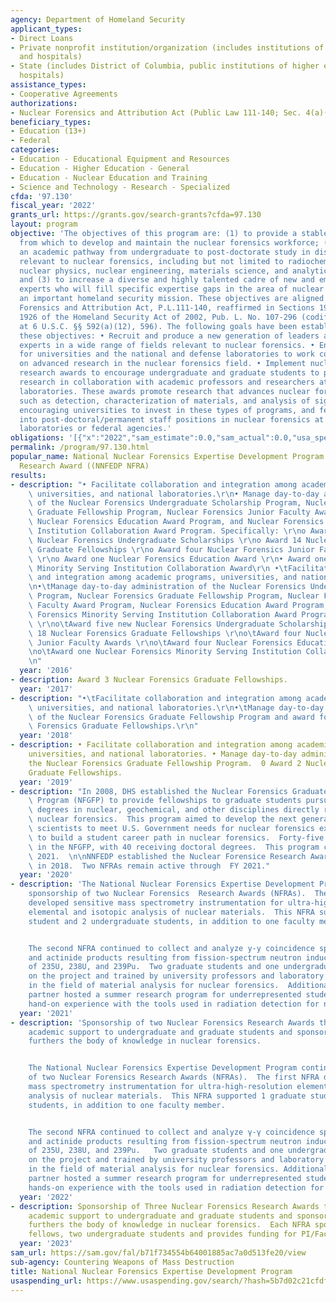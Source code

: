 ```yaml
---
agency: Department of Homeland Security
applicant_types:
- Direct Loans
- Private nonprofit institution/organization (includes institutions of higher education
  and hospitals)
- State (includes District of Columbia, public institutions of higher education and
  hospitals)
assistance_types:
- Cooperative Agreements
authorizations:
- Nuclear Forensics and Attribution Act (Public Law 111-140; Sec. 4(a)(12).
beneficiary_types:
- Education (13+)
- Federal
categories:
- Education - Educational Equipment and Resources
- Education - Higher Education - General
- Education - Nuclear Education and Training
- Science and Technology - Research - Specialized
cfda: '97.130'
fiscal_year: '2022'
grants_url: https://grants.gov/search-grants?cfda=97.130
layout: program
objective: 'The objectives of this program are: (1) to provide a stable foundation
  from which to develop and maintain the nuclear forensics workforce; (2) to provide
  an academic pathway from undergraduate to post-doctorate study in disciplines directly
  relevant to nuclear forensics, including but not limited to radiochemistry, geochemistry,
  nuclear physics, nuclear engineering, materials science, and analytical chemistry;
  and (3) to increase a diverse and highly talented cadre of new and emerging forensics
  experts who will fill specific expertise gaps in the area of nuclear forensics,
  an important homeland security mission. These objectives are aligned with the Nuclear
  Forensics and Attribution Act, P.L.111-140, reaffirmed in Sections 1923(a)(12) and
  1926 of the Homeland Security Act of 2002, Pub. L. No. 107-296 (codified as amended
  at 6 U.S.C. §§ 592(a)(12), 596). The following goals have been established to meet
  these objectives: • Recruit and produce a new generation of leaders and technical
  experts in a wide range of fields relevant to nuclear forensics. • Enhance the ability
  for universities and the national and defense laboratories to work collaboratively
  on advanced research in the nuclear forensics field. • Implement nuclear forensics
  research awards to encourage undergraduate and graduate students to perform forensic-related
  research in collaboration with academic professors and researchers at the national
  laboratories. These awards promote research that advances nuclear forensics methods,
  such as detection, characterization of materials, and analysis of signatures, while
  encouraging universities to invest in these types of programs, and feed students
  into post-doctoral/permanent staff positions in nuclear forensics at the national
  laboratories or federal agencies.'
obligations: '[{"x":"2022","sam_estimate":0.0,"sam_actual":0.0,"usa_spending_actual":0.0},{"x":"2023","sam_estimate":4095000.0,"sam_actual":4095000.0,"usa_spending_actual":1395000.0},{"x":"2024","sam_estimate":1800000.0,"sam_actual":0.0,"usa_spending_actual":-1580.08}]'
permalink: /program/97.130.html
popular_name: National Nuclear Forensics Expertise Development Program Nuclear Forensics
  Research Award ((NNFEDP NFRA)
results:
- description: "• Facilitate collaboration and integration among academic programs,\
    \ universities, and national laboratories.\r\n• Manage day-to-day administration\
    \ of the Nuclear Forensics Undergraduate Scholarship Program, Nuclear Forensics\
    \ Graduate Fellowship Program, Nuclear Forensics Junior Faculty Award Program,\
    \ Nuclear Forensics Education Award Program, and Nuclear Forensics Minority Serving\
    \ Institution Collaboration Award Program. Specifically: \r\no Award five new\
    \ Nuclear Forensics Undergraduate Scholarships \r\no Award 14 Nuclear Forensics\
    \ Graduate Fellowships \r\no Award four Nuclear Forensics Junior Faculty Awards\
    \ \r\no Award one Nuclear Forensics Education Award \r\n• Award one Nuclear Forensics\
    \ Minority Serving Institution Collaboration Award\r\n •\tFacilitate collaboration\
    \ and integration among academic programs, universities, and national laboratories.\r\
    \n•\tManage day-to-day administration of the Nuclear Forensics Undergraduate Scholarship\
    \ Program, Nuclear Forensics Graduate Fellowship Program, Nuclear Forensics Junior\
    \ Faculty Award Program, Nuclear Forensics Education Award Program, and Nuclear\
    \ Forensics Minority Serving Institution Collaboration Award Program. Specifically:\
    \ \r\no\tAward five new Nuclear Forensics Undergraduate Scholarships \r\no\tAward\
    \ 18 Nuclear Forensics Graduate Fellowships \r\no\tAward four Nuclear Forensics\
    \ Junior Faculty Awards \r\no\tAward four Nuclear Forensics Education Award \r\
    \no\tAward one Nuclear Forensics Minority Serving Institution Collaboration Award\r\
    \n"
  year: '2016'
- description: Award 3 Nuclear Forensics Graduate Fellowships.
  year: '2017'
- description: "•\tFacilitate collaboration and integration among academic programs,\
    \ universities, and national laboratories.\r\n•\tManage day-to-day administration\
    \ of the Nuclear Forensics Graduate Fellowship Program and award four Nuclear\
    \ Forensics Graduate Fellowships.\r\n"
  year: '2018'
- description: • Facilitate collaboration and integration among academic programs,
    universities, and national laboratories. • Manage day-to-day administration of
    the Nuclear Forensics Graduate Fellowship Program.  0 Award 2 Nuclear Forensics
    Graduate Fellowships.
  year: '2019'
- description: "In 2008, DHS established the Nuclear Forensics Graduate Fellowship\
    \ Program (NFGFP) to provide fellowships to graduate students pursuing graduate\
    \ degrees in nuclear, geochemical, and other disciplines directly relevant to\
    \ nuclear forensics.  This program aimed to develop the next generation of qualified\
    \ scientists to meet U.S. Government needs for nuclear forensics expertise and\
    \ to build a student career path in nuclear forensics.  Forty-five students participated\
    \ in the NFGFP, with 40 receiving doctoral degrees.  This program closed in Spring,\
    \ 2021.  \n\nNNFEDP established the Nuclear Forensice Research Awards program\
    \ in 2018.  Two NFRAs remain active through  FY 2021."
  year: '2020'
- description: 'The National Nuclear Forensics Expertise Development Program continued
    sponsorship of two Nuclear Forensics  Research Awards (NFRAs).  The firse NFRA
    developed sensitive mass spectrometry instrumentation for ultra-high-resolution
    elemental and isotopic analysis of nuclear materials.  This NFRA supported 1 graduate
    student and 2 undergraduate students, in addition to one faculty memer.


    The second NFRA continued to collect and analyze y-y coincidence spectra of fission
    and actinide products resulting from fission-spectrum neutron induced fission
    of 235U, 238U, and 239Pu.  Two graduate students and one undergraduate were funded
    on the project and trained by university professors and laboratory scientists
    in the field of material analysis for nuclear forensics.  Additionally, the academic
    partner hosted a summer research program for underrepresented students to get
    hand-on experience with the tools used in radiation detection for nuclear security.'
  year: '2021'
- description: 'Sponsorship of two Nuclear Forensics Research Awards that provide
    academic support to undergraduate and graduate students and sponsor research that
    furthers the body of knowledge in nuclear forensics.


    The National Nuclear Forensics Expertise Development Program continued sponsorship
    of two Nuclear Forensics Research Awards (NFRAs).  The first NFRA developed sensitive
    mass spectrometry instrumentation for ultra-high-resolution elemental and isotopic
    analysis of nuclear materials.  This NFRA supported 1 graduate student and 2 undergraduate
    students, in addition to one faculty member.


    The second NFRA continued to collect and analyze γ-γ coincidence spectra of fission
    and actinide products resulting from fission-spectrum neutron induced fission
    of 235U, 238U, and 239Pu.   Two graduate students and one undergraduate were funded
    on the project and trained by university professors and laboratory scientists
    in the field of material analysis for nuclear forensics. Additionally, the academic
    partner hosted a summer research program for underrepresented students to get
    hands-on experience with the tools used in radiation detection for nuclear security.'
  year: '2022'
- description: Sponsorship of Three Nuclear Forensics Research Awards that provide
    academic support to undergraduate and graduate students and sponsor research that
    furthers the body of knowledge in nuclear forensics.  Each NFRA sponsors two graduate
    fellows, two undergraduate students and provides funding for PI/Faculty members.
  year: '2023'
sam_url: https://sam.gov/fal/b71f734554b64001885ac7a0d513fe20/view
sub-agency: Countering Weapons of Mass Destruction
title: National Nuclear Forensics Expertise Development Program
usaspending_url: https://www.usaspending.gov/search/?hash=5b7d02c21cfdfd9fd35065f233e3a627
---
```

